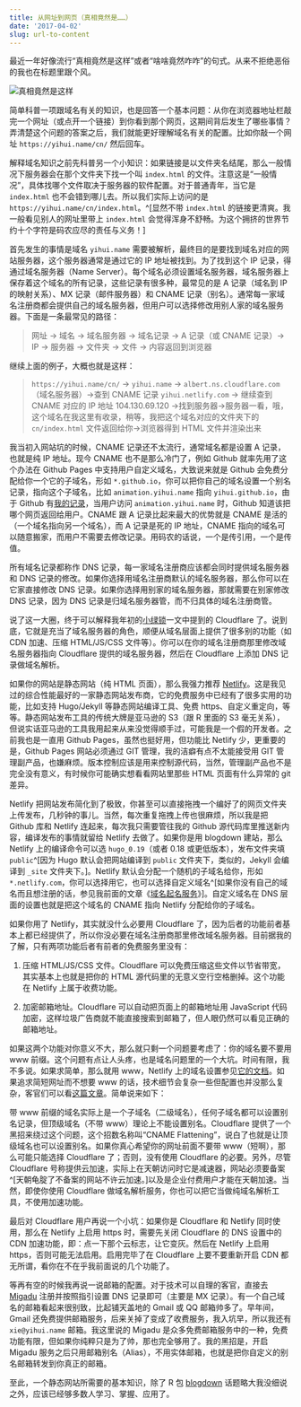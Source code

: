 ```yaml
---
title: 从网址到网页（真相竟然是……）
date: '2017-04-02'
slug: url-to-content
---
```


最近一年好像流行“真相竟然是这样”或者“啥啥竟然咋咋”的句式。从来不拒绝恶俗的我也在标题里跟个风。

![真相竟然是这样](https://slides.yihui.name/gif/elevator.gif)

简单科普一项跟域名有关的知识，也是回答一个基本问题：从你在浏览器地址栏敲完一个网址（或点开一个链接）到你看到那个网页，这期间背后发生了哪些事情？弄清楚这个问题的答案之后，我们就能更好理解域名有关的配置。比如你敲一个网址 `https://yihui.name/cn/` 然后回车。

解释域名知识之前先科普另一个小知识：如果链接是以文件夹名结尾，那么一般情况下服务器会在那个文件夹下找一个叫 `index.html` 的文件。注意这是“一般情况”，具体找哪个文件取决于服务器的软件配置。对于普通青年，当它是 `index.html` 也不会错到哪儿去。所以我们实际上访问的是 `https://yihui.name/cn/index.html`。^[显然不带 `index.html` 的链接更清爽。我一般看见别人的网址里带上 `index.html` 会觉得浑身不舒畅。为这个拥挤的世界节约十个字符是码农应尽的责任与义务！]

首先发生的事情是域名 `yihui.name` 需要被解析，最终目的是要找到域名对应的网站服务器，这个服务器通常是通过它的 IP 地址被找到。为了找到这个 IP 记录，得通过域名服务器（Name Server）。每个域名必须设置域名服务器，域名服务器上保存着这个域名的所有记录，这些记录有很多种，最常见的是 A 记录（域名到 IP 的映射关系）、MX 记录（邮件服务器）和 CNAME 记录（别名）。通常每一家域名注册商都会提供自己的域名服务器，但用户可以选择修改用别人家的域名服务器。下面是一条最常见的路径：

> 网址 → 域名 → 域名服务器 → 域名记录 → A 记录（或 CNAME 记录）→ IP → 服务器 → 文件夹 → 文件 → 内容返回到浏览器

继续上面的例子，大概也就是这样：

> `https://yihui.name/cn/` → `yihui.name` → `albert.ns.cloudflare.com`（域名服务器）→查到 CNAME 记录 `yihui.netlify.com` → 继续查到 CNAME 对应的 IP 地址 104.130.69.120  →找到服务器→服务器一看，哦，这个域名在我这里有收录，稍等，我把这个域名对应的文件夹下的 `cn/index.html` 文件返回给你→浏览器得到 HTML 文件并渲染出来

我当初入网站坑的时候，CNAME 记录还不太流行，通常域名都是设置 A 记录，也就是纯 IP 地址。现今 CNAME 也不是那么冷门了，例如 Github 就率先用了这个办法在 Github Pages 中支持用户自定义域名，大致说来就是 Github 会免费分配给你一个它的子域名，形如 `*.github.io`，你可以把你自己的域名设置一个别名记录，指向这个子域名，比如 `animation.yihui.name` 指向 `yihui.github.io`，由于 Github 有[我的记录](https://github.com/yihui/animation.yihui.name/blob/gh-pages/CNAME)，当用户访问 `animation.yihui.name` 时，Github 知道该把哪个网页返回给用户。CNAME 跟 A 记录比起来最大的优势就是 CNAME 是活的（一个域名指向另一个域名），而 A 记录是死的 IP 地址，CNAME 指向的域名可以随意搬家，而用户不需要去修改记录。用码农的话说，一个是传引用，一个是传值。

所有域名记录都称作 DNS 记录，每一家域名注册商应该都会同时提供域名服务器和 DNS 记录的修改。如果你选择用域名注册商默认的域名服务器，那么你可以在它家直接修改 DNS 记录。如果你选择用别家的域名服务器，那就需要在别家修改 DNS 记录，因为 DNS 记录是归域名服务器管，而不归具体的域名注册商管。

说了这一大圈，终于可以解释我年初的[小绿锁](/cn/2017/01/cloudflare/)一文中提到的 Cloudflare 了。说到底，它就是充当了域名服务器的角色，顺便从域名层面上提供了很多别的功能（如 CDN 加速、压缩 HTML/JS/CSS 文件等）。你可以在你的域名注册商那里修改域名服务器指向 Cloudflare 提供的域名服务器，然后在 Cloudflare 上添加 DNS 记录做域名解析。

如果你的网站是静态网站（纯 HTML 页面），那么我强力推荐 [Netlify](https://www.netlify.com)。这是我见过的综合性能最好的一家静态网站发布商，它的免费服务中已经有了很多实用的功能，比如支持 Hugo/Jekyll 等静态网站编译工具、免费 https、自定义重定向，等等。静态网站发布工具的传统大牌是亚马逊的 S3（跟 R 里面的 S3 毫无关系），但说实话亚马逊的工具我用起来从来没觉得顺手过，可能我是一个假的开发者。之前我也是一直用 Github Pages，虽然也挺好用，但功能比 Netlify 少，更重要的是，Github Pages 网站必须通过 GIT 管理，我的洁癖有点不太能接受用 GIT 管理副产品，也嫌麻烦。版本控制应该是用来控制源代码，当然，管理副产品也不是完全没有意义，有时候你可能确实想看看网站里那些 HTML 页面有什么异常的 git 差异。

Netlify 把网站发布简化到了极致，你甚至可以直接拖拽一个编好了的网页文件夹上传发布，几秒钟的事儿。当然，每次重复拖拽上传也很麻烦，所以我是把 Github 库和 Netlify 连起来，每次我只需要管往我的 Github 源代码库里推送新内容，编译发布的事情就留给 Netlify 去做了。如果你是用 blogdown 建站，那么 Netlify 上的编译命令可以选 `hugo_0.19`（或者 0.18 或更低版本），发布文件夹填 `public`^[因为 Hugo 默认会把网站编译到 `public` 文件夹下，类似的，Jekyll 会编译到 `_site` 文件夹下。]。Netlify 默认会分配一个随机的子域名给你，形如 `*.netlify.com`，你可以选择用它，也可以选择自定义域名^[如果你没有自己的域名而且想注册的话，参见我前面的文章《[域名起名服务](/cn/2017/03/domain-name/)》]。自定义域名在 DNS 层面的设置也就是把这个域名的 CNAME 指向 Netlify 分配给你的子域名。

如果你用了 Netlify，其实就没什么必要用 Cloudflare 了，因为后者的功能前者基本上都已经提供了，所以你没必要在域名注册商那里修改域名服务器。目前据我的了解，只有两项功能后者有前者的免费服务里没有：

1. 压缩 HTML/JS/CSS 文件。Cloudflare 可以免费压缩这些文件以节省带宽，其实基本上也就是把你的 HTML 源代码里的无意义空行空格删掉。这个功能在 Netlify 上属于收费功能。

1. 加密邮箱地址。Cloudflare 可以自动把页面上的邮箱地址用 JavaScript 代码加密，这样垃圾广告商就不能直接搜索到邮箱了，但人眼仍然可以看见正确的邮箱地址。

如果这两个功能对你意义不大，那么就只剩一个问题要考虑了：你的域名要不要用 www 前缀。这个问题有点让人头疼，也是域名问题里的一个大坑。时间有限，我不多说。如果求简单，那么就用 www，Netlify 上的域名设置参见[它的文档](https://www.netlify.com/docs/custom-domains/)。如果追求简短网址而不想要 www 的话，技术细节会复杂一些但配置也并没那么复杂，客官们可以看[这篇文章](https://www.netlify.com/blog/2017/02/28/to-www-or-not-www/)。简单说来如下：

带 www 前缀的域名实际上是一个子域名（二级域名），任何子域名都可以设置别名记录，但顶级域名（不带 www）理论上不能设置别名。Cloudflare 提供了一个黑招来绕过这个问题，这个招数名称叫“CNAME Flattening”，说白了也就是让顶级域名也可以设置别名。如果你真心希望你的网址前面不要带 www（短啊），那么可能只能选择 Cloudflare 了；否则，没有使用 Cloudflare 的必要。另外，尽管 Cloudflare 号称提供云加速，实际上在天朝访问时它是减速器，网站必须要备案^[天朝龟腚了不备案的网站不许云加速。]以及是企业付费用户才能在天朝加速。当然，即使你使用 Cloudflare 做域名解析服务，你也可以把它当做纯域名解析工具，不使用加速功能。

最后对 Cloudflare 用户再说一个小坑：如果你是 Cloudflare 和 Netlify 同时使用，那么在 Netlify 上启用 https 时，需要先关闭 Cloudflare 的 DNS 设置中的 CDN 加速功能，即：点一下那个云标志，让它变灰。然后在 Netlify 上启用 https，否则可能无法启用。启用完毕了在 Cloudflare 上要不要重新开启 CDN 都无所谓，看你在不在乎我前面说的几个功能了。

等再有空的时候我再说一说邮箱的配置。对于技术可以自理的客官，直接去 [Migadu](https://www.migadu.com) 注册并按照指引设置 DNS 记录即可（主要是 MX 记录）。有一个自己域名的邮箱看起来很别致，比起铺天盖地的 Gmail 或 QQ 邮箱帅多了。早年间，Gmail 还免费提供邮箱服务，后来关掉了变成了收费服务，我入坑早，所以我还有 `xie@yihui.name` 邮箱。我这里说的 Migadu 是众多免费邮箱服务中的一种，免费功能有限，但如果你纯粹只是为了帅，那也完全够用了。我的黑招是，开启 Migadu 服务之后只用邮箱别名（Alias），不用实体邮箱，也就是把你自定义的别名邮箱转发到你真正的邮箱。

至此，一个静态网站所需要的基本知识，除了 R 包 [blogdown](https://github.com/rstudio/blogdown) 话题略大我没细说之外，应该已经够多数人学习、掌握、应用了。
